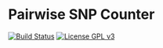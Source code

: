 # Pairwise SNP Counter
[![Build Status](https://travis-ci.org/rrwick/Pairwise-SNP-counter.svg?branch=master)](https://travis-ci.org/rrwick/Pairwise-SNP-counter) [![License GPL v3](https://img.shields.io/badge/license-GPL%20v3-blue.svg)](https://www.gnu.org/licenses/gpl-3.0.en.html)
